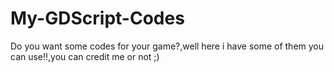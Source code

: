 # My-GDScript-Codes
Do you want some codes for your game?,well here i have some of them you can use!!,you can credit me or not ;)
